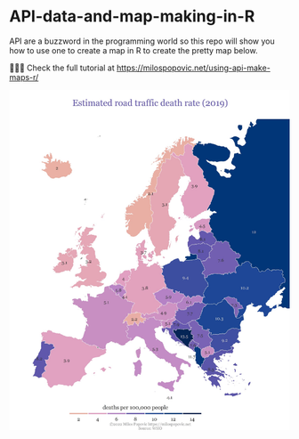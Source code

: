 # API-data-and-map-making-in-R

API are a buzzword in the programming world so this repo will show you how to use one to create a map in R to create the pretty map below.

🧑🏼‍💻 Check the full tutorial at https://milospopovic.net/using-api-make-maps-r/

![alt text](https://github.com/milos-agathon/API-data-and-map-making-in-R/blob/main/traffic_deaths.jpg?raw=true)
